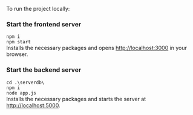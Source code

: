 To run the project locally:

### Start the frontend server

`npm i`\
`npm start`\
Installs the necessary packages and opens [http://localhost:3000](http://localhost:3000) in your browser.

### Start the backend server

`cd .\serverdb\`\
`npm i`\
`node app.js`\
Installs the necessary packages and starts the server at [http://localhost:5000](http://localhost:5000).

